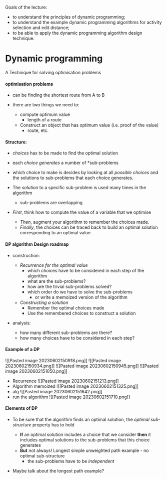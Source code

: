 Goals of the lecture:  
- to understand the principles of dynamic programming;  
- to understand the example dynamic programming algorithms for activity selection and edit distance;  
- to be able to apply the dynamic programming algorithm design technique.

# Dynamic programming
A Technique for solving optimisation problems
#### optimisation problems
* can be finding the shortest route from A to B

* there are two things we need to:
	* compute optimum value
		* length of a route 
	* Construct an object that has optimum value (i.e. proof of the value)
		* route, etc.
#### Structure:
* *choices* has to be made to find the optimal solution
* each *choice generates* a number of *sub-problems
* which choice to make is decides by looking at all *possible choices* and the solutions to sub-problems that each choice generates.
* The *solution* to a specific sub-problem is used many times in the algorithm 
	* sub-problems are overlapping 

* *First*, think how to compute the value of a variable that we optimise
	* *Then*, augment your algorithm to remember the choices made.
	* *Finally*, the choices can be traced back to build an optimal solution corresponding to an optimal value.

#### DP algorithm Design roadmap
* construction:
	* *Recurrence for the optimal value*
		* which choices have to be considered in each step of the algorithm
		* what are the sub-problems?
		* how are the trivial sub-problems solved?
		* which order do we have to solve the sub-problems 
			* or write a memoized version of the algorithm
	* *Constructing a solution*
		* Remember the optimal choices made
		* Use the remembered choices to construct a solution 

* analysis:
	* how many different sub-problems are there?
	* how many choices have to be considered in each step?

#### Example of a DP
![[Pasted image 20230602150918.png]]
![[Pasted image 20230602150934.png]]
![[Pasted image 20230602150945.png]]
![[Pasted image 20230602151050.png]]
* Recurrence 
![[Pasted image 20230602151213.png]]
* Algorithm memoized
![[Pasted image 20230602151325.png]]
* alg
![[Pasted image 20230602151642.png]]
* run the algorithm 
![[Pasted image 20230602151710.png]]


#### Elements of DP
* To be sure that the algorithm finds an optimal solution, the *optimal sub-structure* property has to hold 
	* **If** an optimal solution includes a choice that we consider **then** it includes optimal solutions to the sub-problems that this choice generates
	* **But** not always! Longest simple unweighted path example - no optimal sub-structure
		* the sub-problems have to be *independent*

* Maybe talk about the longest path example?